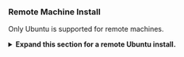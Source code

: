 

### Remote Machine Install

Only Ubuntu is supported for remote machines.

<details>
<summary>
<b>Expand this section for a remote Ubuntu install.</b>
</summary>

For full instructions, see the [NVIDIA AI Workbench User Guide](https://docs.nvidia.com/ai-workbench/user-guide/latest/installation/ubuntu-remote.html). Run this installation as the user who will be using Workbench. Do not run these steps as `root`.

1. Ensure SSH Key based authentication is enabled from the local machine to the remote machine. If this is not currently enabled, the following commands will enable this is most situations. Change `REMOTE_USER` and `REMOTE-MACHINE` to reflect your remote address.

    - From a Windows local client, use the following PowerShell:
      ```powershell
      ssh-keygen -f "C:\Users\local-user\.ssh\id_rsa" -t rsa -N '""'
      type $env:USERPROFILE\.ssh\id_rsa.pub | ssh REMOTE_USER@REMOTE-MACHINE "cat >> .ssh/authorized_keys"
      ```
    - From a MacOS or Linux local client, use the following shell:
      ```bash
      if [ ! -e ~/.ssh/id_rsa ]; then ssh-keygen -f ~/.ssh/id_rsa -t rsa -N ""; fi
      ssh-copy-id REMOTE_USER@REMOTE-MACHINE
      ```

1. SSH into the remote host. Then, use the following commands to download and execute the NVIDIA AI Workbench Installer.

    ```bash
    mkdir -p $HOME/.nvwb/bin && \
    curl -L https://workbench.download.nvidia.com/stable/workbench-cli/$(curl -L -s https://workbench.download.nvidia.com/stable/workbench-cli/LATEST)/nvwb-cli-$(uname)-$(uname -m) --output $HOME/.nvwb/bin/nvwb-cli && \
    chmod +x $HOME/.nvwb/bin/nvwb-cli && \
    sudo -E $HOME/.nvwb/bin/nvwb-cli install
    ```

1. AI Workbench will install the NVIDIA drivers for you (if needed). You will need to reboot your remote machine after the drivers are installed and then restart the AI Workbench installation by re-running the commands in the previous step.

1. Select Docker as your container runtime.

1. Log into your GitHub Account by using the *Sign in through GitHub.com* option.

1. Enter your git author information if requested.

1. Once the remote installation is complete, the Remote Location can be added to the local AI Workbench instance. Open the AI Workbench application, click *Add Remote Location*, and then enter the required information. When finished, click *Add Location*.

    - *Location Name: * Any short name for this new location
    - *Description: * Any brief metadata for this location.
    - *Hostname or IP Address: * The hostname or address used to remotely SSH. If step 1 was followed, this should be the same as `REMOTE-MACHINE`.
    - *SSH Port: * Usually left blank. If a nonstandard SSH port is used, it can be configured here.
    - *SSH Username: * The username used for making an SSH connection. If step 1 was followed, this should be the same as `REMOTE_USER`.
    - *SSH Key File: * The path to the private key for making SSH connections. If step 1 was followed, this should be: `/home/USER/.ssh/id_rsa`.
    - *Workbench Directory: * Usually left blank. This is where Workbench will remotely save state.


</details>
